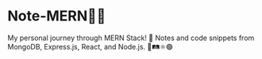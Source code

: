 # Note-MERN📖✨
My personal journey through MERN Stack! 🚀 Notes and code snippets from MongoDB, Express.js, React, and Node.js. 🍃🛤️⚛️🟢
